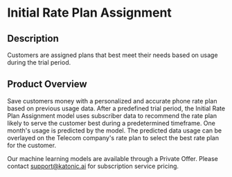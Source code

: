 # Initial Rate Plan Assignment

## Description
 Customers are assigned plans that best meet their needs based on usage during the trial period.

## Product Overview
Save customers money with a personalized and accurate phone rate plan based on previous usage data. After a predefined trial period, the Initial Rate Plan Assignment model uses subscriber data to recommend the rate plan likely to serve the customer best during a predetermined timeframe. One month's usage is predicted by the model. The predicted data usage can be overlayed on the Telecom company's rate plan to select the best rate plan for the customer. 
 
Our machine learning models are available through a Private Offer. Please contact support@katonic.ai for subscription service pricing.


